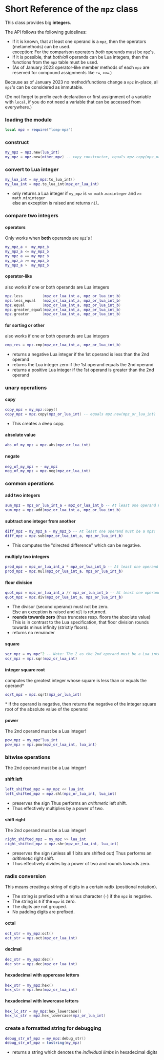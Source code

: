 # Short Reference of the `mpz` class

This class provides big **integers**.

The API follows the following guidelines:
- If it is known, that at least one operand is a `mpz`, then the operators (metamethods) can be used.<br>
  exception: For the comparison operators *both* operands must be `mpz`'s.
- If it is possible, that *both/all* operands can be Lua integers, then the functions from the `mpz` table must be used.
- (As of January 2023 operator-like member methods of each `mpz` are reserved for compound assignments like `+=`, `<<=`.)

Because as of January 2023 no method/functions change a `mpz` in-place,
all `mpz`'s can be considered as immutable.

(Do not forget to prefix each declaration or first assignment of a variable with `local`,
if you do not need a variable that can be accessed from everywhere.)

### loading the module
```lua
local mpz = require("lomp-mpz")
```

### construct
```lua
my_mpz = mpz.new(lua_int)
my_mpz = mpz.new(other_mpz) -- copy constructor, equals mpz.copy(mpz_or_lua_int)
```

### convert to Lua integer
```lua
my_lua_int = my_mpz:to_lua_int()
my_lua_int = mpz.to_lua_int(mpz_or_lua_int)
```
- only returns a Lua integer if `my_mpz` is `<= math.maxinteger` and `>= math.mininteger`<br>
  else an exception is raised and returns `nil`.

### compare two integers
#### operators
Only works when **both** operands are `mpz`'s !
```lua
my_mpz_a <  my_mpz_b
my_mpz_a <= my_mpz_b
my_mpz_a == my_mpz_b
my_mpz_a >= my_mpz_b
my_mpz_a >  my_mpz_b
```
#### operator-like
also works if one or both operands are Lua integers
```lua
mpz.less         (mpz_or_lua_int_a, mpz_or_lua_int_b)
mpz.less_equal   (mpz_or_lua_int_a, mpz_or_lua_int_b)
mpz.equal        (mpz_or_lua_int_a, mpz_or_lua_int_b)
mpz.greater_equal(mpz_or_lua_int_a, mpz_or_lua_int_b)
mpz.greater      (mpz_or_lua_int_a, mpz_or_lua_int_b)
```
#### for sorting or other
also works if one or both operands are Lua integers
```lua
cmp_res = mpz.cmp(mpz_or_lua_int_a, mpz_or_lua_int_b)
```
- returns a negative Lua integer if the 1st operand is less    than the 2nd operand
- returns the Lua integer zero   if the 1st operand equals          the 2nd operand
- returns a positive Lua integer if the 1st operand is greater than the 2nd operand

### unary operations
#### copy
```lua
copy_mpz = my_mpz:copy()
copy_mpz = mpz.copy(mpz_or_lua_int) -- equals mpz.new(mpz_or_lua_int)
```
- This creates a deep copy.

#### absolute value
```lua
abs_of_my_mpz = mpz.abs(mpz_or_lua_int)
```

#### negate
```lua
neg_of_my_mpz = - my_mpz
neg_of_my_mpz = mpz.neg(mpz_or_lua_int)
```

### common operations
#### add two integers
```lua
sum_mpz = mpz_or_lua_int_a + mpz_or_lua_int_b -- At least one operand must be a mpz!
sum_mpz = mpz.add(mpz_or_lua_int_a, mpz_or_lua_int_b)
```

#### subtract one integer from another
```lua
diff_mpz = my_mpz_a - my_mpz_b -- At least one operand must be a mpz!
diff_mpz = mpz.sub(mpz_or_lua_int_a, mpz_or_lua_int_b)
```
- This computes the "directed difference" which can be negative.

#### multiply two integers
```lua 
prod_mpz = mpz_or_lua_int_a * mpz_or_lua_int_b -- At least one operand must be a mpz!
prod_mpz = mpz.mul(mpz_or_lua_int_a, mpz_or_lua_int_b)
```

#### floor division
```lua
quot_mpz = mpz_or_lua_int_a // mpz_or_lua_int_b -- At least one operand must be a mpz!
quot_mpz = mpz.div(mpz_or_lua_int_a, mpz_or_lua_int_b)
```
- The divisor (second operand) must not be zero.<br>
  Else an exception is raised and `nil` is returned.
- **rounds towards zero** (thus truncates resp. floors the absolute value)<br>
  This is in contrast to the Lua specification, that floor division rounds towards minus infinity (strictly floors).
- returns no remainder

#### square
```lua
sqr_mpz = my_mpz^2 -- Note: The 2 as the 2nd operand must be a Lua integer!
sqr_mpz = mpz.sqr(mpz_or_lua_int)
```

#### integer square root
computes the greatest integer whose square is less than or equals the operand*
```lua
sqrt_mpz = mpz.sqrt(mpz_or_lua_int)
```
\* If the operand is negative,
   then returns the negative of the integer square root of the absolute value of the operand

#### power
The 2nd operand must be a Lua integer!
```lua
pow_mpz = my_mpz^lua_int
pow_mpz = mpz.pow(mpz_or_lua_int, lua_int)
```

### bitwise operations
The 2nd operand must be a Lua integer!
#### shift left
```lua
left_shifted_mpz = my_mpz << lua_int
left_shifted_mpz = mpz.shl(mpz_or_lua_int, lua_int)
```
- preserves the sign
  Thus performs an *arithmetic* left shift.
- Thus effectively multiplies by a power of two.

#### shift right
The 2nd operand must be a Lua integer!
```lua
right_shifted_mpz = my_mpz >> lua_int
right_shifted_mpz = mpz.shr(mpz_or_lua_int, lua_int)
```
- preserves the sign (unless all 1 bits are shifted out)
  Thus performs an *arithmetic* right shift.
- Thus effectively divides by a power of two and rounds towards zero.

### radix conversion
This means creating a string of digits in a certain radix (positional notation).

- The string is prefixed with a minus character (`-`) if the `mpz` is negative.
- The string is `0` if the `mpz` is zero.
- The digits are not grouped.
- No padding digits are prefixed.

#### octal
```lua
oct_str = my_mpz:oct()
oct_str = mpz.oct(mpz_or_lua_int)
```
#### decimal
```lua
dec_str = my_mpz:dec()
dec_str = mpz.dec(mpz_or_lua_int)
```
#### hexadecimal with uppercase letters
```lua
hex_str = my_mpz:hex()
hex_str = mpz.hex(mpz_or_lua_int)
```
#### hexadecimal with lowercase letters
```lua
hex_lc_str = my_mpz:hex_lowercase()
hex_lc_str = mpz.hex_lowercase(mpz_or_lua_int)
```

### create a formatted string for debugging
```lua
debug_str_of_mpz = my_mpz:debug_str()
debug_str_of_mpz = tostring(my_mpz)
```
- returns a string which denotes the *individual limbs* in hexadecimal digits
